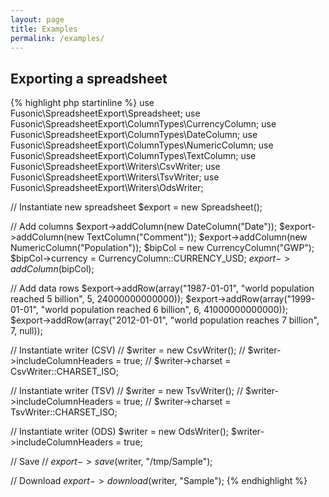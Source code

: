 ```yaml
---
layout: page
title: Examples
permalink: /examples/
---
```


## Exporting a spreadsheet

{% highlight php startinline %}
use Fusonic\SpreadsheetExport\Spreadsheet;
use Fusonic\SpreadsheetExport\ColumnTypes\CurrencyColumn;
use Fusonic\SpreadsheetExport\ColumnTypes\DateColumn;
use Fusonic\SpreadsheetExport\ColumnTypes\NumericColumn;
use Fusonic\SpreadsheetExport\ColumnTypes\TextColumn;
use Fusonic\SpreadsheetExport\Writers\CsvWriter;
use Fusonic\SpreadsheetExport\Writers\TsvWriter;
use Fusonic\SpreadsheetExport\Writers\OdsWriter;

// Instantiate new spreadsheet
$export = new Spreadsheet();

// Add columns
$export->addColumn(new DateColumn("Date"));
$export->addColumn(new TextColumn("Comment"));
$export->addColumn(new NumericColumn("Population"));
$bipCol = new CurrencyColumn("GWP");
$bipCol->currency = CurrencyColumn::CURRENCY_USD;
$export->addColumn($bipCol);

// Add data rows
$export->addRow(array("1987-01-01", "world population reached 5 billion", 5, 24000000000000));
$export->addRow(array("1999-01-01", "world population reached 6 billion", 6, 41000000000000));
$export->addRow(array("2012-01-01", "world population reaches 7 billion", 7, null));

// Instantiate writer (CSV)
// $writer = new CsvWriter();
// $writer->includeColumnHeaders = true;
// $writer->charset = CsvWriter::CHARSET_ISO;

// Instantiate writer (TSV)
// $writer = new TsvWriter();
// $writer->includeColumnHeaders = true;
// $writer->charset = TsvWriter::CHARSET_ISO;

// Instantiate writer (ODS)
$writer = new OdsWriter();
$writer->includeColumnHeaders = true;

// Save
// $export->save($writer, "/tmp/Sample");

// Download
$export->download($writer, "Sample");
{% endhighlight %}